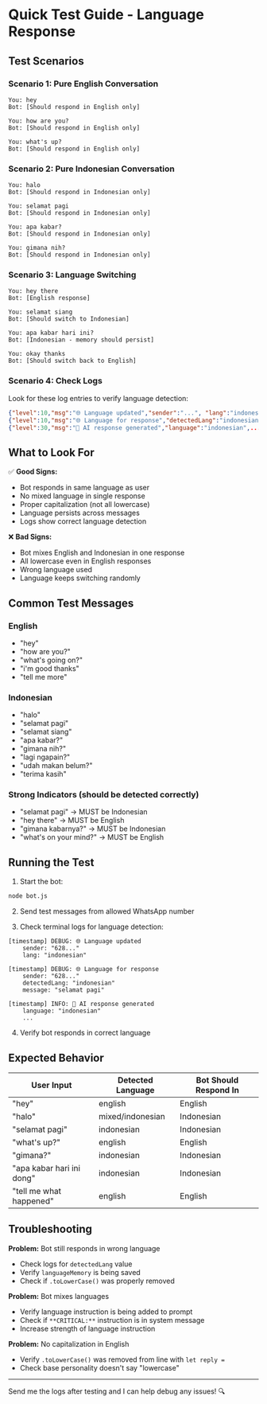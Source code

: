 # Quick Test Guide - Language Response

## Test Scenarios

### Scenario 1: Pure English Conversation
```
You: hey
Bot: [Should respond in English only]

You: how are you?
Bot: [Should respond in English only]

You: what's up?
Bot: [Should respond in English only]
```

### Scenario 2: Pure Indonesian Conversation
```
You: halo
Bot: [Should respond in Indonesian only]

You: selamat pagi
Bot: [Should respond in Indonesian only]

You: apa kabar?
Bot: [Should respond in Indonesian only]

You: gimana nih?
Bot: [Should respond in Indonesian only]
```

### Scenario 3: Language Switching
```
You: hey there
Bot: [English response]

You: selamat siang
Bot: [Should switch to Indonesian]

You: apa kabar hari ini?
Bot: [Indonesian - memory should persist]

You: okay thanks
Bot: [Should switch back to English]
```

### Scenario 4: Check Logs
Look for these log entries to verify language detection:

```json
{"level":10,"msg":"🌐 Language updated","sender":"...", "lang":"indonesian"}
{"level":10,"msg":"🌐 Language for response","detectedLang":"indonesian","message":"..."}
{"level":30,"msg":"🧩 AI response generated","language":"indonesian",...}
```

## What to Look For

✅ **Good Signs:**
- Bot responds in same language as user
- No mixed language in single response
- Proper capitalization (not all lowercase)
- Language persists across messages
- Logs show correct language detection

❌ **Bad Signs:**
- Bot mixes English and Indonesian in one response
- All lowercase even in English responses
- Wrong language used
- Language keeps switching randomly

## Common Test Messages

### English
- "hey"
- "how are you?"
- "what's going on?"
- "i'm good thanks"
- "tell me more"

### Indonesian
- "halo"
- "selamat pagi"
- "selamat siang"
- "apa kabar?"
- "gimana nih?"
- "lagi ngapain?"
- "udah makan belum?"
- "terima kasih"

### Strong Indicators (should be detected correctly)
- "selamat pagi" → MUST be Indonesian
- "hey there" → MUST be English
- "gimana kabarnya?" → MUST be Indonesian
- "what's on your mind?" → MUST be English

## Running the Test

1. Start the bot:
```bash
node bot.js
```

2. Send test messages from allowed WhatsApp number

3. Check terminal logs for language detection:
```
[timestamp] DEBUG: 🌐 Language updated
    sender: "628..."
    lang: "indonesian"

[timestamp] DEBUG: 🌐 Language for response
    sender: "628..."
    detectedLang: "indonesian"
    message: "selamat pagi"

[timestamp] INFO: 🧩 AI response generated
    language: "indonesian"
    ...
```

4. Verify bot responds in correct language

## Expected Behavior

| User Input | Detected Language | Bot Should Respond In |
|------------|-------------------|----------------------|
| "hey" | english | English |
| "halo" | mixed/indonesian | Indonesian |
| "selamat pagi" | indonesian | Indonesian |
| "what's up?" | english | English |
| "gimana?" | indonesian | Indonesian |
| "apa kabar hari ini dong" | indonesian | Indonesian |
| "tell me what happened" | english | English |

## Troubleshooting

**Problem:** Bot still responds in wrong language
- Check logs for `detectedLang` value
- Verify `languageMemory` is being saved
- Check if `.toLowerCase()` was properly removed

**Problem:** Bot mixes languages
- Verify language instruction is being added to prompt
- Check if `**CRITICAL:**` instruction is in system message
- Increase strength of language instruction

**Problem:** No capitalization in English
- Verify `.toLowerCase()` was removed from line with `let reply =`
- Check base personality doesn't say "lowercase"

---

Send me the logs after testing and I can help debug any issues! 🔍
